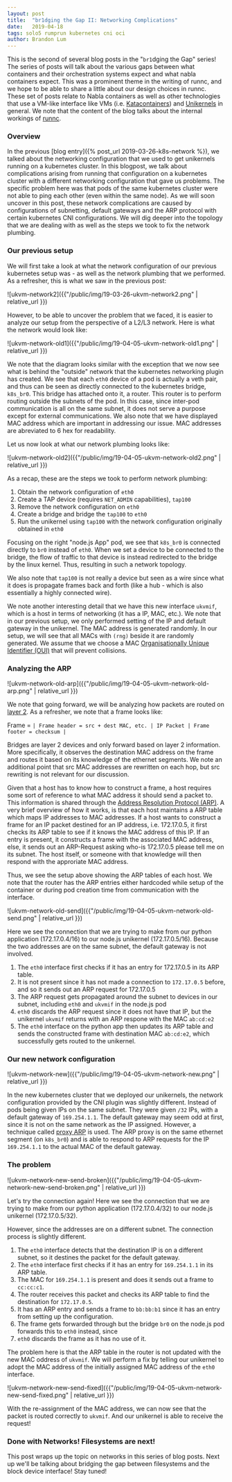 ```yaml
---
layout: post
title:  "br1dging the Gap II: Networking Complications"
date:   2019-04-18
tags: solo5 rumprun kubernetes cni oci
author: Brandon Lum
---
```


This is the second of several blog posts in the "`br1`dging the Gap" series! The series of posts will talk about the various gaps between what containers and their orchestration systems expect and what nabla containers expect.
This was a prominent theme in the writing of runnc, and we hope to be able to share a little about our design choices in runnc.
These set of posts relate to Nabla containers as well as other technologies that use a VM-like interface like VMs (i.e. [Katacontainers](https://katacontainers.io/)) and [Unikernels](https://en.wikipedia.org/wiki/Unikernel) in general.
We note that the content of the blog talks about the internal workings of [runnc](https://github.com/nabla-containers/runnc).

### Overview

In the previous [blog entry]({% post_url 2019-03-26-k8s-network %}), we talked about the networking configuration that we used to get unikernels running on a kubernetes cluster. In this blogpost, we talk about complications arising from running that configuration on a kubernetes cluster with a different networking configuration that gave us problems. The specific problem here was that pods of the same kubernetes cluster were not able to ping each other (even within the same
node).
As we will soon uncover in this post, these network complications are caused by configurations of subnetting, default gateways and the ARP protocol with certain kubernetes CNI configurations. We will dig deeper into the topology that we are dealing with as well as the steps we took to fix the network plumbing.

### Our previous setup

We will first take a look at what the network configuration of our previous kubernetes setup was - as well as the network plumbing that we performed. As a refresher, this is what we saw in the previous post:

![ukvm-network2]({{"/public/img/19-03-26-ukvm-network2.png" | relative_url }})

However, to be able to uncover the problem that we faced, it is easier to analyze our setup from the perspective of a L2/L3 network. Here is what the network would look like:

![ukvm-network-old1]({{"/public/img/19-04-05-ukvm-network-old1.png" | relative_url }})

We note that the diagram looks similar with the exception that we now see what is behind the "outside" network that the kubernetes networking plugin has created. We see that each `eth0` device of a pod is actually a veth pair, and thus can be seen as directly connected to the kubernetes bridge, `k8s_br0`. This bridge has attached onto it, a router. This router is to perform routing outside the subnets of the pod. In this case, since inter-pod communication is all on the same
subnet, it does not serve a purpose except for external communications. We also note that we have displayed MAC address which are important in addressing our issue. MAC addresses are abreviated to 6 hex for readability.

Let us now look at what our network plumbing looks like:

![ukvm-network-old2]({{"/public/img/19-04-05-ukvm-network-old2.png" | relative_url }})

As a recap, these are the steps we took to perform network plumbing:

1. Obtain the network configuration of `eth0`
2. Create a TAP device (requires `NET_ADMIN` capabilities), `tap100`
3. Remove the network configuration on `eth0`
4. Create a bridge and bridge the `tap100` to `eth0`
5. Run the unikernel using `tap100` with the network configuration originally obtained in `eth0`

Focusing on the right "node.js App" pod, we see that `k8s_br0` is connected directly to `br0` instead of `eth0`. When we set a device to be connected to the bridge, the flow of traffic to that device is instead redirected to the bridge by the linux kernel. Thus, resulting in such a network topology. 

We also note that `tap100` is not really a device but seen as a wire since what it does is propagate frames back and forth (like a hub - which is also essentially a highly connected wire). 

We note another interesting detail that we have this new interface `ukvmif`, which is a host in terms of networking (it has a IP, MAC, etc.). We note that in our previous setup, we only performed setting of the IP and default gateway in the unikernel. The MAC address is generated randomly. In our setup, we will see that all MACs with `(rng)` beside it are randomly generated. We assume that we choose a MAC [Organisationally Unique Identifier
(OUI)](https://en.wikipedia.org/wiki/Organizationally_unique_identifier) that will prevent collisions.

### Analyzing the ARP

![ukvm-network-old-arp]({{"/public/img/19-04-05-ukvm-network-old-arp.png" | relative_url }})

We note that going forward, we will be analyzing how packets are routed on [layer 2](https://en.wikipedia.org/wiki/Data_link_layer). As a refresher, we note that a frame looks like:

Frame = ```| Frame header = src + dest MAC, etc. | IP Packet | Frame footer = checksum |```

Bridges are layer 2 devices and only forward based on layer 2 information. More specifically, it observes the destination MAC address on the frame and routes it based on its knowledge of the ethernet segments. We note an additional point that src MAC addresses are rewritten on each hop, but src rewriting is not relevant for our discussion.

Given that a host has to know how to construct a frame, a host requires some sort of reference to what MAC address it should send a packet to. This information is shared through the [Address Resolution Protocol (ARP)](https://en.wikipedia.org/wiki/Address_Resolution_Protocol). A very brief overview of how it works, is that each host maintains a ARP table which maps IP addresses to MAC addresses. If a host wants to construct a frame for an IP packet destined for an IP address,
i.e. 172.17.0.5, it first checks its ARP table to see if it knows the MAC address of this IP. If an entry is present, it constructs a frame with the associated MAC address, else, it sends out an ARP-Request asking who-is 172.17.0.5 please tell me on its subnet. The host itself, or someone with that knowledge will then respond with the approriate MAC address.

Thus, we see the setup above showing the ARP tables of each host. We note that the router has the ARP entries either hardcoded while setup of the container or during pod creation time from communication with the interface.

![ukvm-network-old-send]({{"/public/img/19-04-05-ukvm-network-old-send.png" | relative_url }})

Here we see the connection that we are trying to make from our python application (172.17.0.4/16) to our node.js unikernel (172.17.0.5/16). Because the two addresses are on the same subnet, the default gateway is not involved. 

1. The `eth0` interface first checks if it has an entry for 172.17.0.5 in its ARP table. 
2. It is not present since it has not made a connection to `172.17.0.5` before, and so it sends out an ARP request for 172.17.0.5
3. The ARP request gets propagated around the subnet to devices in our subnet, including `eth0` and `ukvmif` in the node.js pod 
4. `eth0` discards the ARP request since it does not have that IP, but the unikernel `ukvmif` returns with an ARP respone with the MAC `ab:cd:e2`
5. The `eth0` interface on the python app then updates its ARP table and sends the constructed frame with destination MAC `ab:cd:e2`, which successfully gets routed to the unikernel.


### Our new network configuration

![ukvm-network-new]({{"/public/img/19-04-05-ukvm-network-new.png" | relative_url }})

In the new kubernetes cluster that we deployed our unikernels, the network configuration provided by the CNI plugin was slightly different. Instead of pods being given IPs on the same subnet. They were given `/32` IPs, with a default gateway of `169.254.1.1`. The default gateway may seem odd at first, since it is not on the same network as the IP assigned. However, a technique called [proxy ARP](https://en.wikipedia.org/wiki/Proxy_ARP) is used. The ARP proxy is on the same ethernet
segment (on `k8s_br0`) and is able to respond to ARP requests for the IP `169.254.1.1` to the actual MAC of the default gateway.

### The problem 

![ukvm-network-new-send-broken]({{"/public/img/19-04-05-ukvm-network-new-send-broken.png" | relative_url }})

Let's try the connection again! Here we see the connection that we are trying to make from our python application (172.17.0.4/32) to our node.js unikernel (172.17.0.5/32). 

However, since the addresses are on a different subnet. The connection process is slightly different.

1. The `eth0` interface detects that the destination IP is on a different subnet, so it destines the packet for the default gateway. 
2. The `eth0` interface first checks if it has an entry for `169.254.1.1` in its ARP table. 
3. The MAC for `169.254.1.1` is present and does it sends out a frame to `cc:cc:c1`. 
4. The router receives this packet and checks its ARP table to find the destination for `172.17.0.5`. 
5. It has an ARP entry and sends a frame to `bb:bb:b1` since it has an entry from setting up the configuration.
6. The frame gets forwarded through but the bridge `br0` on the node.js pod forwards this to `eth0` instead, since 
7. `eth0` discards the frame as it has no use of it.

The problem here is that the ARP table in the router is not updated with the new MAC oddress of `ukvmif`. We will perform a fix by telling our unikernel to adopt the MAC address of the initially assigned MAC address of the `eth0` interface.

![ukvm-network-new-send-fixed]({{"/public/img/19-04-05-ukvm-network-new-send-fixed.png" | relative_url }})

With the re-assignment of the MAC address, we can now see that the packet is routed correctly to `ukvmif`. And our unikernel is able to receive the request!

### Done with Networks! Filesystems are next!

This post wraps up the topic on networks in this series of blog posts. Next up we'll be talking about bridging the gap between filesystems and the block device interface! Stay tuned!
